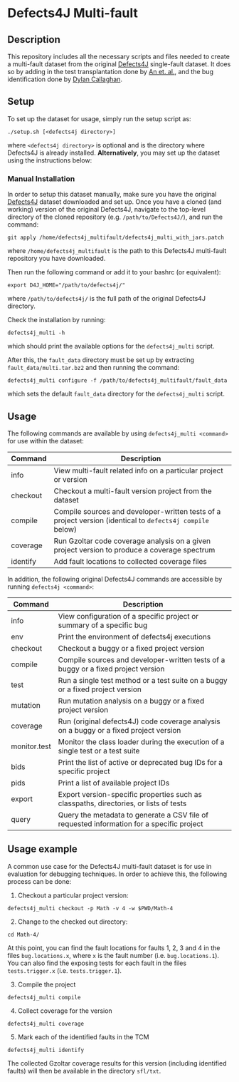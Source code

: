 # Defects4J Multi-fault
## Description
This repository includes all the necessary scripts and files needed to create a
multi-fault dataset from the original [Defects4J](https://github.com/rjust/defects4j)
single-fault dataset. It does so by adding in the test transplantation done by
[An et.  al.](https://github.com/coinse/Defects4J-multifault), and the bug
identification done by [Dylan Callaghan](https://github.com/DCallaz/bug-backtracker).
## Setup
To set up the dataset for usage, simply run the setup script as:
```
./setup.sh [<defects4j directory>]
```
where `<defects4j directory>` is optional and is the directory where Defects4J
is already installed.
**Alternatively**, you may set up the dataset using the instructions below:
### Manual Installation
In order to setup this dataset manually, make sure you have the original
[Defects4J](https://github.com/rjust/defects4j) dataset downloaded and set up.
Once you have a cloned (and working) version of the original Defects4J, navigate
to the top-level directory of the cloned repository (e.g. `/path/to/Defects4J/`),
and run the command:
```
git apply /home/defects4j_multifault/defects4j_multi_with_jars.patch
```
where `/home/defects4j_multifault` is the path to this Defects4J multi-fault
repository you have downloaded.

Then run the following command or add it to your bashrc (or equivalent):
```
export D4J_HOME="/path/to/defects4j/"
```
where `/path/to/defects4j/` is the full path of the original Defects4J
directory.

Check the installation by running:
```
defects4j_multi -h
```
which should print the available options for the `defects4j_multi` script.

After this, the `fault_data` directory must be set up by extracting
`fault_data/multi.tar.bz2` and then running the command:
```
defects4j_multi configure -f /path/to/defects4j_multifault/fault_data
```
which sets the default `fault_data` directory for the `defects4j_multi` script.

## Usage
The following commands are available by using `defects4j_multi <command>` for use
within the dataset:

| Command        | Description                                                   |
| -------------- | --------------------------------------------------------------|
| info           | View multi-fault related info on a particular project or version |
| checkout       | Checkout a multi-fault version project from the dataset       |
| compile        | Compile sources and developer-written tests of a project version (identical to `defects4j compile` below) |
| coverage       | Run Gzoltar code coverage analysis on a given project version to produce a coverage spectrum |
| identify       | Add fault locations to collected coverage files               |

In addition, the following original Defects4J commands are accessible by running
`defects4j <command>`:

| Command      | Description                                                                    |
| ------------ | -------------------------------------------------------------------------------|
| info         | View configuration of a specific project or summary of a specific bug          |
| env          | Print the environment of defects4j executions                                  |
| checkout     | Checkout a buggy or a fixed project version                                    |
| compile      | Compile sources and developer-written tests of a buggy or a fixed project version |
| test         | Run a single test method or a test suite on a buggy or a fixed project version |
| mutation     | Run mutation analysis on a buggy or a fixed project version                    |
| coverage     | Run (original defects4J) code coverage analysis on a buggy or a fixed project version |
| monitor.test | Monitor the class loader during the execution of a single test or a test suite |
| bids         | Print the list of active or deprecated bug IDs for a specific project          |
| pids         | Print a list of available project IDs                                          |
| export       | Export version-specific properties such as classpaths, directories, or lists of tests |
| query        | Query the metadata to generate a CSV file of requested information for a specific project |

## Usage example
A common use case for the Defects4J multi-fault dataset is for use in evaluation
for debugging techniques. In order to achieve this, the following process can be
done:
1. Checkout a particular project version:
  ```
  defects4j_multi checkout -p Math -v 4 -w $PWD/Math-4
  ```
2. Change to the checked out directory:
  ```
  cd Math-4/
  ```
  At this point, you can find the fault locations for faults 1, 2, 3 and 4 in
  the files `bug.locations.x`, where `x` is the fault number (i.e.
  `bug.locations.1`). You can also find the exposing tests for each fault in the
  files `tests.trigger.x` (i.e. `tests.trigger.1`).

3. Compile the project
  ```
  defects4j_multi compile
  ```
4. Collect coverage for the version
  ```
  defects4j_multi coverage
  ```
5. Mark each of the identified faults in the TCM
  ```
  defects4j_multi identify
  ```
  The collected Gzoltar coverage results for this version (including identified
  faults) will then be available in the directory `sfl/txt`.
